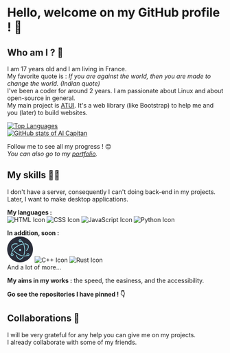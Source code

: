 # Hello, welcome on my GitHub profile ! 👋

## Who am I ? 💁

I am 17 years old and I am living in France.  
My favorite quote is : _If you are against the world, then you are made to change the world. (Indian quote)_  
I've been a coder for around 2 years. I am passionate about Linux and about open-source in general.  
My main project is [ATUI](https://github.com/alcapitan/atui). It's a web library (like Bootstrap) to help me and you (later) to build websites.

[![Top Languages](https://github-readme-stats.vercel.app/api/top-langs/?username=alcapitan&layout=compact)](https://github.com/anuraghazra/github-readme-stats)  
[![GitHub stats of Al Capitan](https://github-readme-stats.vercel.app/api?username=alcapitan&count_private=true&show_icons=true)](https://github.com/anuraghazra/github-readme-stats)

Follow me to see all my progress ! 😊  
_You can also go to my [portfolio](https://alcapitan.github.io/alcapitan)._

## My skills 👨‍💻

I don't have a server, consequently I can't doing back-end in my projects.  
Later, I want to make desktop applications.

**My languages :**  
![HTML Icon](https://img.icons8.com/color/60/html-5--v1.png)
![CSS Icon](https://img.icons8.com/color/60/css3.png)
![JavaScript Icon](https://img.icons8.com/color/60/javascript--v1.png)
![Python Icon](https://img.icons8.com/color/60/python--v1.png)

**In addition, soon :**  
![ElectronJS Icon](/patch/icons/electron.png)
![C++ Icon](https://img.icons8.com/color/60/c-plus-plus-logo.png)
![Rust Icon](https://img.icons8.com/external-tal-revivo-bold-tal-revivo/60/external-rust-is-a-multi-paradigm-system-programming-language-logo-bold-tal-revivo.png)  
And a lot of more...

**My aims in my works :** the speed, the easiness, and the accessibility.

**Go see the repositories I have pinned ! 👇**

## Collaborations 🤝

I will be very grateful for any help you can give me on my projects.  
I already collaborate with some of my friends.
